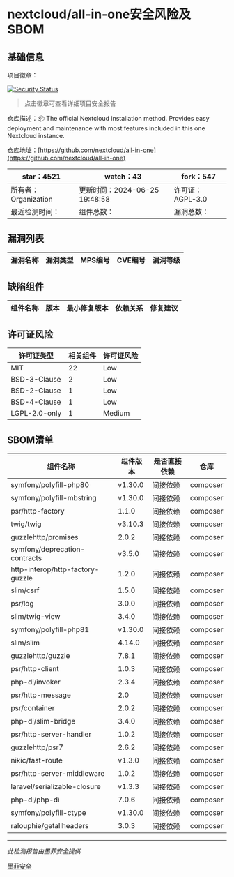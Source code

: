 # nextcloud/all-in-one安全风险及SBOM

## 基础信息

项目徽章：

[![Security Status](https://www.murphysec.com/platform3/v31/badge/1805678486353174528.svg)](https://www.murphysec.com/console/report/1691515638463221760/1805678486353174528)

> 点击徽章可查看详细项目安全报告

仓库描述：📦 The official Nextcloud installation method. Provides easy deployment and maintenance with most features included in this one Nextcloud instance.

仓库地址：[https://github.com/nextcloud/all-in-one](https://github.com/nextcloud/all-in-one)

| star：4521 | watch：43 | fork：547 |
| ----------- | -------------- | ------------ |
| 所有者：Organization | 更新时间：2024-06-25 19:48:58 | 许可证：AGPL-3.0 |
| 最近检测时间： | 组件总数： | 漏洞总数： |




## 漏洞列表

| 漏洞名称 | 漏洞类型 | MPS编号 | CVE编号 | 漏洞等级 |
| ------- | ------ | ------- | ------ | ----- |





## 缺陷组件

| 组件名称 | 版本 | 最小修复版本 | 依赖关系 | 修复建议 |
| -------- | ---- | ------------ | -------- | -------- |





## 许可证风险

| 许可证类型 | 相关组件 | 许可证风险 |
| ---------- | -------- | ---------- |
|MIT|22|Low|
|BSD-3-Clause|2|Low|
|BSD-2-Clause|1|Low|
|BSD-4-Clause|1|Low|
|LGPL-2.0-only|1|Medium|




## SBOM清单

| 组件名称 | 组件版本 | 是否直接依赖 | 仓库 |
| -------- | -------- | ------------ | ---- |
|symfony/polyfill-php80|v1.30.0|间接依赖|composer|
|symfony/polyfill-mbstring|v1.30.0|间接依赖|composer|
|psr/http-factory|1.1.0|间接依赖|composer|
|twig/twig|v3.10.3|间接依赖|composer|
|guzzlehttp/promises|2.0.2|间接依赖|composer|
|symfony/deprecation-contracts|v3.5.0|间接依赖|composer|
|http-interop/http-factory-guzzle|1.2.0|间接依赖|composer|
|slim/csrf|1.5.0|间接依赖|composer|
|psr/log|3.0.0|间接依赖|composer|
|slim/twig-view|3.4.0|间接依赖|composer|
|symfony/polyfill-php81|v1.30.0|间接依赖|composer|
|slim/slim|4.14.0|间接依赖|composer|
|guzzlehttp/guzzle|7.8.1|间接依赖|composer|
|psr/http-client|1.0.3|间接依赖|composer|
|php-di/invoker|2.3.4|间接依赖|composer|
|psr/http-message|2.0|间接依赖|composer|
|psr/container|2.0.2|间接依赖|composer|
|php-di/slim-bridge|3.4.0|间接依赖|composer|
|psr/http-server-handler|1.0.2|间接依赖|composer|
|guzzlehttp/psr7|2.6.2|间接依赖|composer|
|nikic/fast-route|v1.3.0|间接依赖|composer|
|psr/http-server-middleware|1.0.2|间接依赖|composer|
|laravel/serializable-closure|v1.3.3|间接依赖|composer|
|php-di/php-di|7.0.6|间接依赖|composer|
|symfony/polyfill-ctype|v1.30.0|间接依赖|composer|
|ralouphie/getallheaders|3.0.3|间接依赖|composer|


------

*此检测报告由墨菲安全提供*

[墨菲安全](www.murphysec.com)